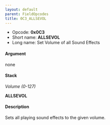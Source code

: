 ```yaml
---
layout: default
parent: FieldOpcodes
title: 0C3_ALLSEVOL
---
```


-   Opcode: **0x0C3**
-   Short name: **ALLSEVOL**
-   Long name: Set Volume of all Sound Effects

#### Argument

none

#### Stack

  
*Volume (0-127)*

**ALLSEVOL**

#### Description

Sets all playing sound effects to the given volume.
